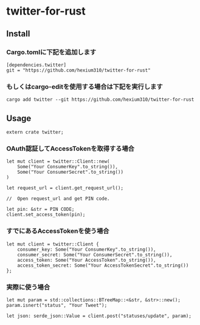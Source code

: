 # twitter-for-rust

## Install

### Cargo.tomlに下記を追加します

```
[dependencies.twitter]
git = "https://github.com/hexium310/twitter-for-rust"
```

### もしくはcargo-editを使用する場合は下記を実行します

```
cargo add twitter --git https://github.com/hexium310/twitter-for-rust

```

## Usage

```
extern crate twitter;
```

### OAuth認証してAccessTokenを取得する場合

```
let mut client = twitter::Client::new(
    Some("Your ConsumerKey".to_string()),
    Some("Your ConsumerSecret".to_string())
)

let request_url = client.get_request_url();

//  Open request_url and get PIN code.

let pin: &str = PIN CODE;
client.set_access_token(pin);
```

### すでにあるAccessTokenを使う場合

```
let mut client = twitter::Client {
    consumer_key: Some("Your ConsumerKey".to_string()),
    consumer_secret: Some("Your ConsumerSecret".to_string()),
    access_token: Some("Your AccessToken".to_string()),
    access_token_secret: Some("Your AccessTokenSecret".to_string())
};
```

### 実際に使う場合

```
let mut param = std::collections::BTreeMap::<&str, &str>::new();
param.isnert("status", "Your Tweet");

let json: serde_json::Value = client.post("statuses/update", param);
```
